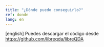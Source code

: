 ```yaml
---
title: "¿Dónde puedo conseguirlo?"
ref: donde
lang: en
---
```


[english] Puedes descargar el código desde https://github.com/libreqda/libreQDA
